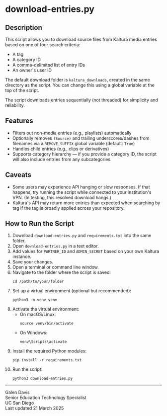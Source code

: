 # download-entries.py

## Description
This script allows you to download source files from Kaltura media entries based on one of four search criteria:
- A tag
- A category ID
- A comma-delimited list of entry IDs
- An owner's user ID

The default download folder is `kaltura_downloads`, created in the same directory as the script. You can change this using a global variable at the top of the script.

The script downloads entries sequentially (not threaded) for simplicity and reliability.

## Features
- Filters out non-media entries (e.g., playlists) automatically
- Optionally removes `(Source)` and trailing underscores/dashes from filenames via a `REMOVE_SUFFIX` global variable (default: `True`)
- Handles child entries (e.g., clips or derivatives)
- Supports category hierarchy — if you provide a category ID, the script will also include entries from any subcategories

## Caveats
- Some users may experience API hanging or slow responses. If that happens, try running the script while connected to your institution's VPN. (In testing, this resolved download hangs.)
- Kaltura's API may return more entries than expected when searching by tag if the tag is broadly applied across your repository.

## How to Run the Script
1. Download `download-entries.py` and `requirements.txt` into the same folder.
2. Open `download-entries.py` in a text editor.
3. Add values for `PARTNER_ID` and `ADMIN_SECRET` based on your own Kaltura instance.
4. Save your changes.
5. Open a terminal or command line window.
6. Navigate to the folder where the script is saved:
   ```
   cd /path/to/your/folder
   ```
7. Set up a virtual environment (optional but recommended):
   ```
   python3 -m venv venv
   ```
8. Activate the virtual environment:
   - On macOS/Linux:
     ```
     source venv/bin/activate
     ```
   - On Windows:
     ```
     venv\Scripts\activate
     ```
9. Install the required Python modules:
   ```
   pip install -r requirements.txt
   ```
10. Run the script:
    ```
    python3 download-entries.py
    ```

---

Galen Davis  
Senior Education Technology Specialist  
UC San Diego  
Last updated 21 March 2025
